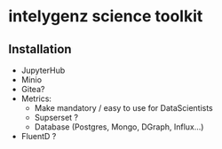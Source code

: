 # intelygenz science toolkit

## Installation

- JupyterHub
- Minio
- Gitea?
- Metrics:
    - Make mandatory / easy to use for DataScientists
    - Supserset ?
    - Database (Postgres, Mongo, DGraph, Influx...)
- FluentD ?
